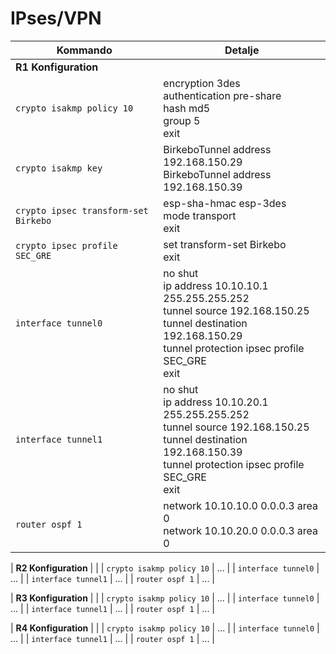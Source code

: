 # IPses/VPN

| Kommando | Detalje |
|----------|---------|
| **R1 Konfiguration** | |
| `crypto isakmp policy 10` | encryption 3des<br>authentication pre-share<br>hash md5<br>group 5<br>exit |
| `crypto isakmp key` | BirkeboTunnel address 192.168.150.29<br>BirkeboTunnel address 192.168.150.39 |
| `crypto ipsec transform-set Birkebo` | esp-sha-hmac esp-3des<br>mode transport<br>exit |
| `crypto ipsec profile SEC_GRE` | set transform-set Birkebo<br>exit |
| `interface tunnel0` | no shut<br>ip address 10.10.10.1 255.255.255.252<br>tunnel source 192.168.150.25<br>tunnel destination 192.168.150.29<br>tunnel protection ipsec profile SEC_GRE<br>exit |
| `interface tunnel1` | no shut<br>ip address 10.10.20.1 255.255.255.252<br>tunnel source 192.168.150.25<br>tunnel destination 192.168.150.39<br>tunnel protection ipsec profile SEC_GRE<br>exit |
| `router ospf 1` | network 10.10.10.0 0.0.0.3 area 0<br>network 10.10.20.0 0.0.0.3 area 0 |

| **R2 Konfiguration** | |
| `crypto isakmp policy 10` | ... |
| `interface tunnel0` | ... |
| `interface tunnel1` | ... |
| `router ospf 1` | ... |

| **R3 Konfiguration** | |
| `crypto isakmp policy 10` | ... |
| `interface tunnel0` | ... |
| `interface tunnel1` | ... |
| `router ospf 1` | ... |

| **R4 Konfiguration** | |
| `crypto isakmp policy 10` | ... |
| `interface tunnel0` | ... |
| `interface tunnel1` | ... |
| `router ospf 1` | ... |

